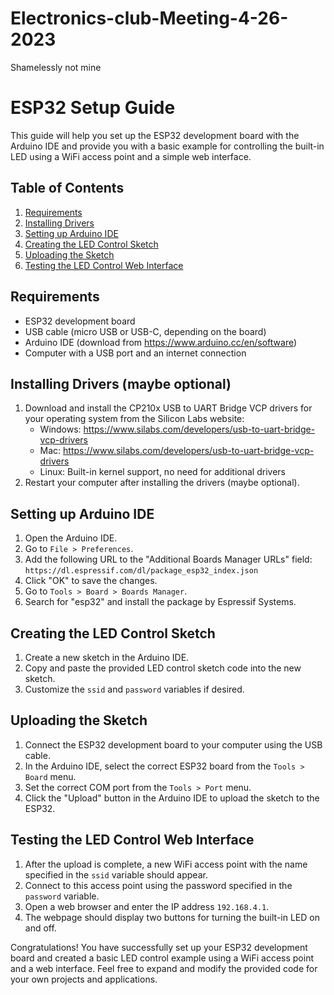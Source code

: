 # Electronics-club-Meeting-4-26-2023
Shamelessly not mine
# ESP32 Setup Guide

This guide will help you set up the ESP32 development board with the Arduino IDE and provide you with a basic example for controlling the built-in LED using a WiFi access point and a simple web interface.

## Table of Contents

1. [Requirements](#requirements)
2. [Installing Drivers](#installing-drivers)
3. [Setting up Arduino IDE](#setting-up-arduino-ide)
4. [Creating the LED Control Sketch](#creating-the-led-control-sketch)
5. [Uploading the Sketch](#uploading-the-sketch)
6. [Testing the LED Control Web Interface](#testing-the-led-control-web-interface)

## Requirements

- ESP32 development board
- USB cable (micro USB or USB-C, depending on the board)
- Arduino IDE (download from https://www.arduino.cc/en/software)
- Computer with a USB port and an internet connection

## Installing Drivers (maybe optional)

1. Download and install the CP210x USB to UART Bridge VCP drivers for your operating system from the Silicon Labs website:
   - Windows: https://www.silabs.com/developers/usb-to-uart-bridge-vcp-drivers
   - Mac: https://www.silabs.com/developers/usb-to-uart-bridge-vcp-drivers
   - Linux: Built-in kernel support, no need for additional drivers
2. Restart your computer after installing the drivers (maybe optional).

## Setting up Arduino IDE

1. Open the Arduino IDE.
2. Go to `File > Preferences`.
3. Add the following URL to the "Additional Boards Manager URLs" field: `https://dl.espressif.com/dl/package_esp32_index.json`
4. Click "OK" to save the changes.
5. Go to `Tools > Board > Boards Manager`.
6. Search for "esp32" and install the package by Espressif Systems.

## Creating the LED Control Sketch

1. Create a new sketch in the Arduino IDE.
2. Copy and paste the provided LED control sketch code into the new sketch.
3. Customize the `ssid` and `password` variables if desired.

## Uploading the Sketch

1. Connect the ESP32 development board to your computer using the USB cable.
2. In the Arduino IDE, select the correct ESP32 board from the `Tools > Board` menu.
3. Set the correct COM port from the `Tools > Port` menu.
4. Click the "Upload" button in the Arduino IDE to upload the sketch to the ESP32.

## Testing the LED Control Web Interface

1. After the upload is complete, a new WiFi access point with the name specified in the `ssid` variable should appear.
2. Connect to this access point using the password specified in the `password` variable.
3. Open a web browser and enter the IP address `192.168.4.1`.
4. The webpage should display two buttons for turning the built-in LED on and off.

Congratulations! You have successfully set up your ESP32 development board and created a basic LED control example using a WiFi access point and a web interface. Feel free to expand and modify the provided code for your own projects and applications.
